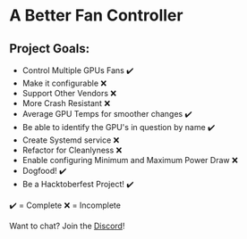 # A Better Fan Controller

## Project Goals:
- Control Multiple GPUs Fans ✔️
- Make it configurable ❌
- Support Other Vendors ❌
- More Crash Resistant ❌
- Average GPU Temps for smoother changes ️✔️
- Be able to identify the GPU's in question by name ✔️
- Create Systemd service ❌
- Refactor for Cleanlyness ❌
- Enable configuring Minimum and Maximum Power Draw ❌
- Dogfood! ✔️
- Be a Hacktoberfest Project! ✔️

✔️ = Complete
❌ = Incomplete

Want to chat? Join the [Discord](https://discord.gg/5g5cH2a)! 

